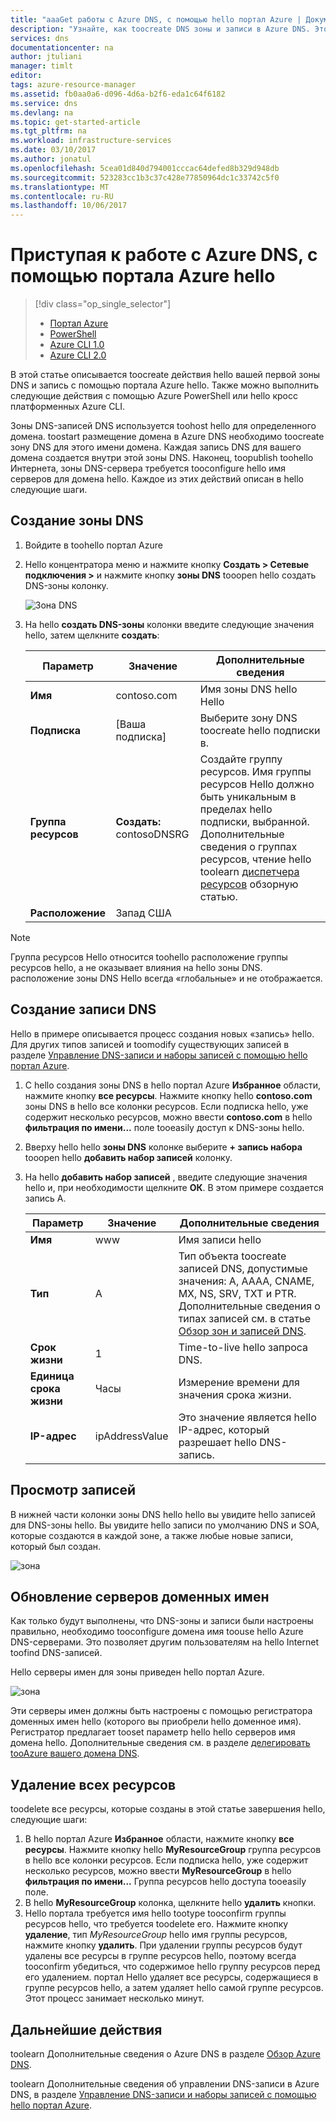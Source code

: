 ```yaml
---
title: "aaaGet работы с Azure DNS, с помощью hello портал Azure | Документы Microsoft"
description: "Узнайте, как toocreate DNS зоны и записи в Azure DNS. Это toocreate Пошаговое руководство и управлять первый DNS-зоны и записи с помощью портала Azure hello."
services: dns
documentationcenter: na
author: jtuliani
manager: timlt
editor: 
tags: azure-resource-manager
ms.assetid: fb0aa0a6-d096-4d6a-b2f6-eda1c64f6182
ms.service: dns
ms.devlang: na
ms.topic: get-started-article
ms.tgt_pltfrm: na
ms.workload: infrastructure-services
ms.date: 03/10/2017
ms.author: jonatul
ms.openlocfilehash: 5cea01d840d794001cccac64defed8b329d948db
ms.sourcegitcommit: 523283cc1b3c37c428e77850964dc1c33742c5f0
ms.translationtype: MT
ms.contentlocale: ru-RU
ms.lasthandoff: 10/06/2017
---
```

# <a name="get-started-with-azure-dns-using-hello-azure-portal"></a>Приступая к работе с Azure DNS, с помощью портала Azure hello

> [!div class="op_single_selector"]
> * [Портал Azure](dns-getstarted-portal.md)
> * [PowerShell](dns-getstarted-powershell.md)
> * [Azure CLI 1.0](dns-getstarted-cli-nodejs.md)
> * [Azure CLI 2.0](dns-getstarted-cli.md)

В этой статье описывается toocreate действия hello вашей первой зоны DNS и запись с помощью портала Azure hello. Также можно выполнить следующие действия с помощью Azure PowerShell или hello кросс платформенных Azure CLI.

Зоны DNS-записей DNS используется toohost hello для определенного домена. toostart размещение домена в Azure DNS необходимо toocreate зону DNS для этого имени домена. Каждая запись DNS для вашего домена создается внутри этой зоны DNS. Наконец, toopublish toohello Интернета, зоны DNS-сервера требуется tooconfigure hello имя серверов для домена hello. Каждое из этих действий описан в hello следующие шаги.

## <a name="create-a-dns-zone"></a>Создание зоны DNS

1. Войдите в toohello портал Azure
2. Hello концентратора меню и нажмите кнопку **Создать > Сетевые подключения >** и нажмите кнопку **зоны DNS** tooopen hello создать DNS-зоны колонку.

    ![Зона DNS](./media/dns-getstarted-portal/openzone650.png)

4. На hello **создать DNS-зоны** колонки введите следующие значения hello, затем щелкните **создать**:


   | **Параметр** | **Значение** | **Дополнительные сведения** |
   |---|---|---|
   |**Имя**|contoso.com|Имя зоны DNS hello Hello|
   |**Подписка**|[Ваша подписка]|Выберите зону DNS toocreate hello подписки в.|
   |**Группа ресурсов**|**Создать:** contosoDNSRG|Создайте группу ресурсов. Имя группы ресурсов Hello должно быть уникальным в пределах hello подписки, выбранной. Дополнительные сведения о группах ресурсов, чтение hello toolearn [диспетчера ресурсов](../azure-resource-manager/resource-group-overview.md?toc=%2fazure%2fdns%2ftoc.json#resource-groups) обзорную статью.|
   |**Расположение**|Запад США||

> [!NOTE]
> Группа ресурсов Hello относится toohello расположение группы ресурсов hello, а не оказывает влияния на hello зоны DNS. расположение зоны DNS Hello всегда «глобальные» и не отображается.

## <a name="create-a-dns-record"></a>Создание записи DNS

Hello в примере описывается процесс создания новых «запись» hello. Для других типов записей и toomodify существующих записей в разделе [Управление DNS-записи и наборы записей с помощью hello портал Azure](dns-operations-recordsets-portal.md). 

1. С hello создания зоны DNS в hello портал Azure **Избранное** области, нажмите кнопку **все ресурсы**. Нажмите кнопку hello **contoso.com** зоны DNS в hello все колонки ресурсов. Если подписка hello, уже содержит несколько ресурсов, можно ввести **contoso.com** в hello **фильтрация по имени...** поле tooeasily доступ к DNS-зоны hello.

1. Вверху hello hello **зоны DNS** колонке выберите **+ запись набора** tooopen hello **добавить набор записей** колонку.

1. На hello **добавить набор записей** , введите следующие значения hello и, при необходимости щелкните **ОК**. В этом примере создается запись A.

   |**Параметр** | **Значение** | **Дополнительные сведения** |
   |---|---|---|
   |**Имя**|www|Имя записи hello|
   |**Тип**|A| Тип объекта toocreate записей DNS, допустимые значения: A, AAAA, CNAME, MX, NS, SRV, TXT и PTR.  Дополнительные сведения о типах записей см. в статье [Обзор зон и записей DNS](dns-zones-records.md).|
   |**Срок жизни**|1|Time-to-live hello запроса DNS.|
   |**Единица срока жизни**|Часы|Измерение времени для значения срока жизни.|
   |**IP-адрес**|ipAddressValue| Это значение является hello IP-адрес, который разрешает hello DNS-запись.|

## <a name="view-records"></a>Просмотр записей

В нижней части колонки зоны DNS hello hello вы увидите hello записей для DNS-зоны hello. Вы увидите hello записи по умолчанию DNS и SOA, которые создаются в каждой зоне, а также любые новые записи, который был создан.

![зона](./media/dns-getstarted-portal/viewzone500.png)


## <a name="update-name-servers"></a>Обновление серверов доменных имен

Как только будут выполнены, что DNS-зоны и записи были настроены правильно, необходимо tooconfigure домена имя toouse hello Azure DNS-серверами. Это позволяет другим пользователям на hello Internet toofind DNS-записей.

Hello серверы имен для зоны приведен hello портал Azure.

![зона](./media/dns-getstarted-portal/viewzonens500.png)

Эти серверы имен должны быть настроены с помощью регистратора доменных имен hello (которого вы приобрели hello доменное имя). Регистратор предлагает tooset параметр hello hello серверов имя домена hello. Дополнительные сведения см. в разделе [делегировать tooAzure вашего домена DNS](dns-domain-delegation.md).

## <a name="delete-all-resources"></a>Удаление всех ресурсов

toodelete все ресурсы, которые созданы в этой статье завершения hello, следующие шаги:

1. В hello портал Azure **Избранное** области, нажмите кнопку **все ресурсы**. Нажмите кнопку hello **MyResourceGroup** группа ресурсов в hello все колонки ресурсов. Если подписка hello, уже содержит несколько ресурсов, можно ввести **MyResourceGroup** в hello **фильтрация по имени...** Группа ресурсов hello доступа tooeasily поле.
1. В hello **MyResourceGroup** колонка, щелкните hello **удалить** кнопки.
1. Hello портала требуется имя hello tootype tooconfirm группы ресурсов hello, что требуется toodelete его. Нажмите кнопку **удаление**, тип *MyResourceGroup* hello имя группы ресурсов, нажмите кнопку **удалить**. При удалении группы ресурсов будут удалены все ресурсы в группе ресурсов hello, поэтому всегда tooconfirm убедиться, что содержимое hello группу ресурсов перед его удалением. портал Hello удаляет все ресурсы, содержащиеся в группе ресурсов hello, а затем удаляет hello самой группе ресурсов. Этот процесс занимает несколько минут.


## <a name="next-steps"></a>Дальнейшие действия

toolearn Дополнительные сведения о Azure DNS в разделе [Обзор Azure DNS](dns-overview.md).

toolearn Дополнительные сведения об управлении DNS-записи в Azure DNS, в разделе [Управление DNS-записи и наборы записей с помощью hello портал Azure](dns-operations-recordsets-portal.md).

